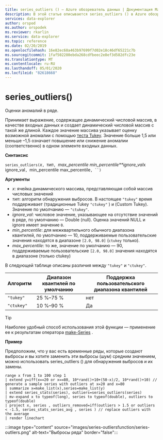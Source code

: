 ```yaml
---
title: series_outliers () — Azure обозреватель данных | Документация Майкрософт
description: В этой статье описывается series_outliers () в Azure обозреватель данных.
services: data-explorer
author: orspod
ms.author: orspodek
ms.reviewer: rkarlin
ms.service: data-explorer
ms.topic: reference
ms.date: 02/20/2019
ms.openlocfilehash: 16e82ec68a463b97699f7d02e18c46df65221c7b
ms.sourcegitcommit: 1faf502280ebda268cdfbeec2e8ef3d582dfc23e
ms.translationtype: MT
ms.contentlocale: ru-RU
ms.lasthandoff: 05/01/2020
ms.locfileid: "82618668"
---
```

# <a name="series_outliers"></a>series_outliers()

Оценки аномалий в ряде.

Принимает выражение, содержащее динамический числовой массив, в качестве входных данных и создает динамический числовой массив с такой же длиной. Каждое значение массива указывает оценку возможной аномалии с помощью [теста Tukey](https://en.wikipedia.org/wiki/Outlier#Tukey.27s_test). Значение больше 1,5 или меньше –1,5 означает повышение или снижение аномалии (соответственно) в одном элементе входных данных.   

**Синтаксис**

`series_outliers(`*x*`, `*тип*`, `*max_percentile* *min_percentile**ignore_val*x ignore_val`, `min_percentile max_percentile`, ``)`

**Аргументы**

* *x*: ячейка динамического массива, представляющая собой массив числовых значений
* *тип*: алгоритм обнаружения выбросов. В настоящее `"tukey"` время поддерживает (традиционные Tukey `"ctukey"` ) и (Custom Tukey). Значение по умолчанию — `"ctukey"`.
* *ignore_val*: числовое значение, указывающее на отсутствие значений в ряде, по умолчанию — Double (null). Оценка значений NULL и ignore имеет значение `0`.
* *min_percentile*: для межквартильного обычного диапазона квантилей, по умолчанию — 10, поддерживаемые пользовательские значения находятся в диапазоне `[2.0, 98.0]` (`ctukey` только). 
* *max_percentile*: то же, значение по умолчанию — 90, поддерживаемые пользовательские `[2.0, 98.0]` значения находятся в диапазоне (только ctukey) 

В следующей таблице описаны различия между `"tukey"` и `"ctukey"`.

| Алгоритм | Диапазон квантилей по умолчанию | Поддержка пользовательского диапазона квантилей |
|-----------|----------------------- |--------------------------------|
| `"tukey"` | 25 %–75 %              | нет                             |
| `"ctukey"`| 10 %–90 %              | Да                            |


> [!TIP]
> Наиболее удобный способ использования этой функции — применение ее к результатам оператора [make-Series](make-seriesoperator.md) .

**Пример**

Предположим, что у вас есть временные ряды, которые создают выбросы и вы хотите заменить эти выбросы (шум) средним значением, можно использовать series_outliers () для обнаружения выбросов и их замены.

```kusto
range x from 1 to 100 step 1 
| extend y=iff(x==20 or x==80, 10*rand()+10+(50-x)/2, 10*rand()+10) // generate a sample series with outliers at x=20 and x=80
| summarize x=make_list(x),series=make_list(y)
| extend series_stats(series), outliers=series_outliers(series)
| mv-expand x to typeof(long), series to typeof(double), outliers to typeof(double)
| project x, series , outliers_removed=iff(outliers > 1.5 or outliers < -1.5, series_stats_series_avg , series ) // replace outliers with the average
| render linechart
``` 

:::image type="content" source="images/series-outliersfunction/series-outliers.png" alt-text="Выбросы ряда" border="false":::
